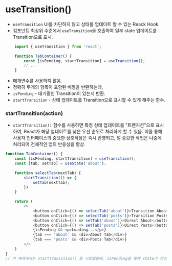 # useTransition()

- `useTransition` UI를 차단하지 않고 상태를 업데이트 할 수 있는 Reack Hook.
- 컴포넌트 최상위 수준에서 `useTransition`을 호출하여 일부 state 업데이트를 Transition으로 표시.

```js
    import { useTransition } from 'react';
    
    function TabContainer() {
        const [isPending, startTransition] = useTransition();
        // ...
    }
```
- 매개변수를 사용하지 않음.
- 정확히 두개의 항목이 포함된 배열을 반환하는데,
- `isPending` - 대기중인 Transition이 있는지 반환.
- `startTransition` - 상태 업데이트를 Transition으로 표시할 수 있게 해주는 함수.

### startTransition(action)
- `startTransition()` 함수를 사용하면 특정 상태 업데이트를 "트랜지션"으로 표시하여, React가 해당 업데이트를 낮은 우선 
순위로 처리하게 할 수 있음. 이를 통해 사용자 인터페이스의 중요한 상호작용은 즉시 반영되고, 덜 중요한 작업은 나중에 처리되어 전체적인
앱의 반응성을 향상.
```js
function TabContainer() {
    const [isPending, startTransition] = useTransition();
    const [tab, setTab] = useState('about');
    
    function selectTab(nextTab) {
        startTransition(() => {
            setTab(nextTab);
        })
    }
    
    return (
        <>
            <button onClick={() => selectTab('about')}>Transition About</button>
            <button onClick={() => selectTab('posts')}>Transition Posts</button>
            <button onClick={() => setTab('about')}>Direct About</button>
            <button onClick={() => setTab('posts')}>Direct Posts</button>
            {isPending && <p>Loading...</p>}
            {tab === 'about' && <div>About Tab</div>}
            {tab === 'posts' && <div>Posts Tab</div>}
        </>
    )
}
// 이 예제에서는 startTransition() 을 사용했을때, isPending을 통해 state가 변경될때까지 로딩을 출력할 수 있게 됨.
```

